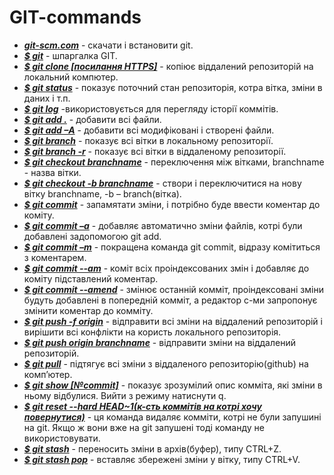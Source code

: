 # GIT-commands
* ***[git-scm.com](https://git-scm.com/)*** - скачати і встановити git.
* ***[$ git]()*** - шпаргалка GIT.
* ***[$ git clone [посилання HTTPS]]()*** - копіює віддалений репозиторій на локальний компютер.
* ***[$ git status]()*** - показує поточний стан репозиторія, котра вітка, зміни в даних і т.п.
* ***[$	git log]()*** -використовується для перегляду історії коммітів.
* ***[$ git add .]()*** - добавити всі файли.
* ***[$ git add –A]()*** - добавити всі модифіковані і створені файли.
* ***[$ git branch]()*** - показує всі вітки в локальному репозиторії.
* ***[$ git branch -r]()*** - показує всі вітки в віддаленому репозиторії.
* ***[$ git checkout branchname]()*** - переключення між вітками, branchname - назва вітки.
* ***[$	git checkout -b branchname]()*** - створи і переключитися на нову вітку branchname, -b –  branch(вітка).
* ***[$	git commit]()*** - запамятати зміни, і потрібно буде ввести коментар до коміту.
* ***[$	git commit –a]()*** - добавляє автоматично зміни файлів, котрі були добавлені задопомогою git add.
* ***[$	git commit –m]()*** - покращена команда git commit, відразу комітиться з коментарем.
* ***[$	git commit --am]()*** - коміт всіх проіндексованих змін і добавляє до коміту підставлений коментар. 
* ***[$	git commit --amend]()*** - змінює останній комміт, проіндексовані зміни будуть добавлені в попередній комміт, а редактор с-ми запропонує змінити коментар до комміту. 
* ***[$	git push -f origin]()*** - відправити всі зміни на віддалений репозиторій і вирішити всі конфлікти на користь локального репозиторія.
* ***[$	git push origin branchname]()*** - відправити зміни на віддалений репозиторій.
* ***[$	git pull]()*** - підтягує всі зміни з віддаленого репозиторію(github) на комп’ютер.
* ***[$ git show [№commit]]()*** - показує зрозумілий опис комміта, які зміни в ньому відбулися. Вийти з режиму натиснути q.
* ***[$	git reset --hard HEAD~1(к-сть коммітів на котрі хочу повернутися)]()*** - ця команда видаляє комміти, котрі не були запушині на git. Якщо ж вони вже на git запушені тоді команду не використовувати.
* ***[$	git stash]()*** - переносить зміни в архів(буфер), типу CTRL+Z.
* ***[$	git stash pоp]()*** - вставляє збережені зміни у вітку, типу CTRL+V.

